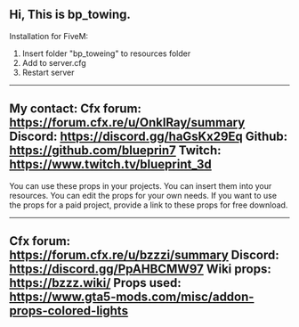 Hi, 
This is bp_towing. 
--------------------------------------------------
Installation for FiveM:
1) Insert folder "bp_toweing" to resources folder
2) Add to server.cfg
3) Restart server

--------------------------------------------------
My contact: 
Cfx forum:			 https://forum.cfx.re/u/OnklRay/summary
Discord:			 https://discord.gg/haGsKx29Eq
Github: 			 https://github.com/blueprin7
Twitch: 			 https://www.twitch.tv/blueprint_3d
------------------------------------------------
You can use these props in your projects. 
You can insert them into your resources.
You can edit the props for your own needs.
If  you want to use the props for a paid project, provide a link to these props for free download.

--------------------------------------------------
Cfx forum:			 https://forum.cfx.re/u/bzzzi/summary
Discord:			 https://discord.gg/PpAHBCMW97
Wiki props:			 https://bzzz.wiki/
Props used: 			 https://www.gta5-mods.com/misc/addon-props-colored-lights
------------------------------------------------
